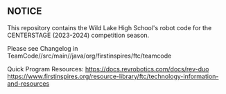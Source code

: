 ## NOTICE

This repository contains the Wild Lake High School's robot code for the CENTERSTAGE (2023-2024) competition season.

Please see Changelog in TeamCode//src/main//java/org/firstinspires/ftc/teamcode

Quick Program Resources:
https://docs.revrobotics.com/docs/rev-duo
https://www.firstinspires.org/resource-library/ftc/technology-information-and-resources

